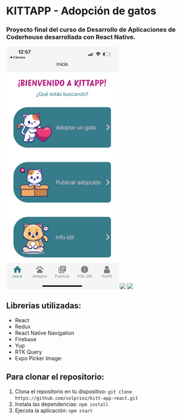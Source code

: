 # KITTAPP - Adopción de gatos

### Proyecto final del curso de Desarrollo de Aplicaciones de Coderhouse desarrollada con React Native.

<img src="./assets/img/Inicio.PNG" width="300" >
<img src="./assets/img/Adoptar.PNG" width="300" >
<img src="./assets/img/CatDetail.PNG" width="300" >

## Librerias utilizadas:

- React
- Redux
- React Native Navigation
- Firebase
- Yup
- RTK Query
- Expo Picker Image:

## Para clonar el repositorio:

1. Clona el repositorio en tu dispositivo: `git clone https://github.com/solprinz/kitt-app-react.git`
2. Instala las dependencias: `npm install`
3. Ejecuta la aplicación: `npm start`
